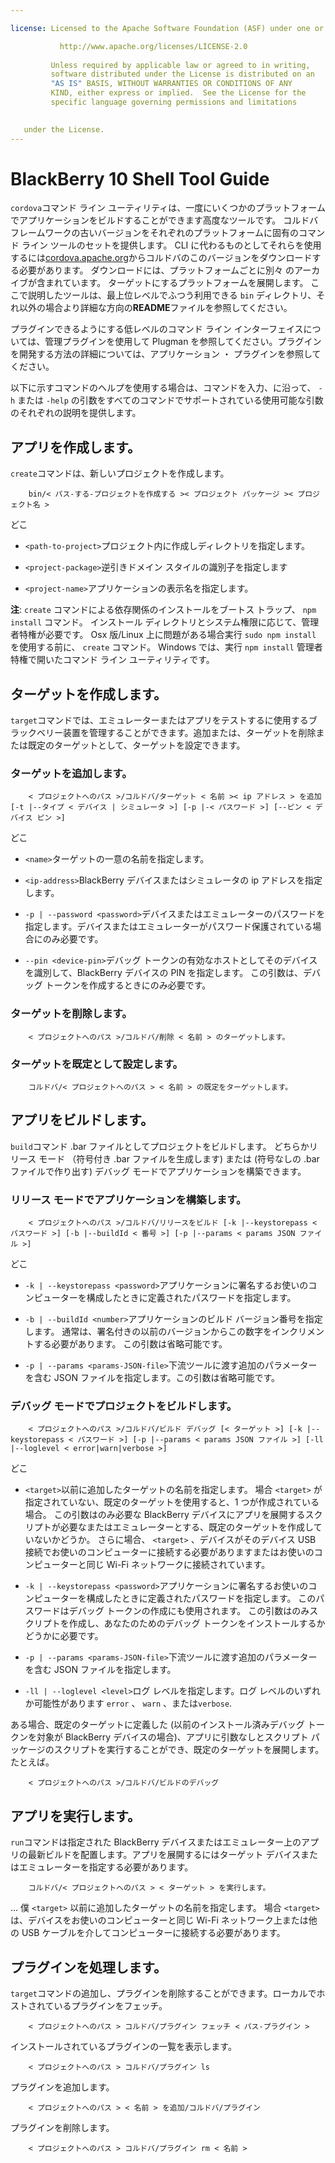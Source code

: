 ```yaml
---

license: Licensed to the Apache Software Foundation (ASF) under one or more contributor license agreements. See the NOTICE file distributed with this work for additional information regarding copyright ownership. The ASF licenses this file to you under the Apache License, Version 2.0 (the "License"); you may not use this file except in compliance with the License. You may obtain a copy of the License at

           http://www.apache.org/licenses/LICENSE-2.0
    
         Unless required by applicable law or agreed to in writing,
         software distributed under the License is distributed on an
         "AS IS" BASIS, WITHOUT WARRANTIES OR CONDITIONS OF ANY
         KIND, either express or implied.  See the License for the
         specific language governing permissions and limitations
    

   under the License.
---
```


# BlackBerry 10 Shell Tool Guide

`cordova`コマンド ライン ユーティリティは、一度にいくつかのプラットフォームでアプリケーションをビルドすることができます高度なツールです。 コルドバ フレームワークの古いバージョンをそれぞれのプラットフォームに固有のコマンド ライン ツールのセットを提供します。 CLI に代わるものとしてそれらを使用するには[cordova.apache.org][1]からコルドバのこのバージョンをダウンロードする必要があります。 ダウンロードには、プラットフォームごとに別々 のアーカイブが含まれています。 ターゲットにするプラットフォームを展開します。 ここで説明したツールは、最上位レベルでふつう利用できる `bin` ディレクトリ、それ以外の場合より詳細な方向の**README**ファイルを参照してください。

 [1]: http://cordova.apache.org

プラグインできるようにする低レベルのコマンド ライン インターフェイスについては、管理プラグインを使用して Plugman を参照してください。プラグインを開発する方法の詳細については、アプリケーション ・ プラグインを参照してください。

以下に示すコマンドのヘルプを使用する場合は、コマンドを入力、に沿って、 `-h` または `-help` の引数をすべてのコマンドでサポートされている使用可能な引数のそれぞれの説明を提供します。

## アプリを作成します。

`create`コマンドは、新しいプロジェクトを作成します。

        bin/< パス-する-プロジェクトを作成する >< プロジェクト パッケージ >< プロジェクト名 >
    

どこ

*   `<path-to-project>`プロジェクト内に作成しディレクトリを指定します。

*   `<project-package>`逆引きドメイン スタイルの識別子を指定します

*   `<project-name>`アプリケーションの表示名を指定します。

**注**: `create` コマンドによる依存関係のインストールをブートス トラップ、 `npm install` コマンド。 インストール ディレクトリとシステム権限に応じて、管理者特権が必要です。 Osx 版/Linux 上に問題がある場合実行 `sudo npm install` を使用する前に、 `create` コマンド。 Windows では、実行 `npm install` 管理者特権で開いたコマンド ライン ユーティリティです。

## ターゲットを作成します。

`target`コマンドでは、エミュレーターまたはアプリをテストするに使用するブラックベリー装置を管理することができます。追加または、ターゲットを削除または既定のターゲットとして、ターゲットを設定できます。

### ターゲットを追加します。

        < プロジェクトへのパス >/コルドバ/ターゲット < 名前 >< ip アドレス > を追加 [-t |--タイプ < デバイス | シミュレータ >] [-p |-< パスワード >] [--ピン < デバイス ピン >]
    

どこ

*   `<name>`ターゲットの一意の名前を指定します。

*   `<ip-address>`BlackBerry デバイスまたはシミュレータの ip アドレスを指定します。

*   `-p | --password <password>`デバイスまたはエミュレーターのパスワードを指定します。デバイスまたはエミュレーターがパスワード保護されている場合にのみ必要です。

*   `--pin <device-pin>`デバッグ トークンの有効なホストとしてそのデバイスを識別して、BlackBerry デバイスの PIN を指定します。 この引数は、デバッグ トークンを作成するときにのみ必要です。

### ターゲットを削除します。

        < プロジェクトへのパス >/コルドバ/削除 < 名前 > のターゲットします。
    

### ターゲットを既定として設定します。

        コルドバ/< プロジェクトへのパス > < 名前 > の既定をターゲットします。
    

## アプリをビルドします。

`build`コマンド .bar ファイルとしてプロジェクトをビルドします。 どちらかリリース モード （符号付き .bar ファイルを生成します) または (符号なしの .bar ファイルで作り出す) デバッグ モードでアプリケーションを構築できます。

### リリース モードでアプリケーションを構築します。

        < プロジェクトへのパス >/コルドバ/リリースをビルド [-k |--keystorepass < パスワード >] [-b |--buildId < 番号 >] [-p |--params < params JSON ファイル >]
    

どこ

*   `-k | --keystorepass <password>`アプリケーションに署名するお使いのコンピューターを構成したときに定義されたパスワードを指定します。

*   `-b | --buildId <number>`アプリケーションのビルド バージョン番号を指定します。 通常は、署名付きの以前のバージョンからこの数字をインクリメントする必要があります。 この引数は省略可能です。

*   `-p | --params <params-JSON-file>`下流ツールに渡す追加のパラメーターを含む JSON ファイルを指定します。この引数は省略可能です。

### デバッグ モードでプロジェクトをビルドします。

        < プロジェクトへのパス >/コルドバ/ビルド デバッグ [< ターゲット >] [-k |--keystorepass < パスワード >] [-p |--params < params JSON ファイル >] [-ll |--loglevel < error|warn|verbose >]
    

どこ

*   `<target>`以前に追加したターゲットの名前を指定します。 場合 `<target>` が指定されていない、既定のターゲットを使用すると、1 つが作成されている場合。 この引数はのみ必要な BlackBerry デバイスにアプリを展開するスクリプトが必要なまたはエミュレーターとする、既定のターゲットを作成していないかどうか。 さらに場合、 `<target>` 、デバイスがそのデバイス USB 接続でお使いのコンピューターに接続する必要がありますまたはお使いのコンピューターと同じ Wi-Fi ネットワークに接続されています。

*   `-k | --keystorepass <password>`アプリケーションに署名するお使いのコンピューターを構成したときに定義されたパスワードを指定します。 このパスワードはデバッグ トークンの作成にも使用されます。 この引数はのみスクリプトを作成し、あなたのためのデバッグ トークンをインストールするかどうかに必要です。

*   `-p | --params <params-JSON-file>`下流ツールに渡す追加のパラメーターを含む JSON ファイルを指定します。

*   `-ll | --loglevel <level>`ログ レベルを指定します。ログ レベルのいずれか可能性があります `error` 、 `warn` 、または`verbose`.

ある場合、既定のターゲットに定義した (以前のインストール済みデバッグ トークンを対象が BlackBerry デバイスの場合)、アプリに引数なしとスクリプト パッケージのスクリプトを実行することができ、既定のターゲットを展開します。 たとえば。

        < プロジェクトへのパス >/コルドバ/ビルドのデバッグ
    

## アプリを実行します。

`run`コマンドは指定された BlackBerry デバイスまたはエミュレーター上のアプリの最新ビルドを配置します。アプリを展開するにはターゲット デバイスまたはエミュレーターを指定する必要があります。

        コルドバ/< プロジェクトへのパス > < ターゲット > を実行します。
    

... 僕 `<target>` 以前に追加したターゲットの名前を指定します。 場合 `<target>` は、デバイスをお使いのコンピューターと同じ Wi-Fi ネットワーク上または他の USB ケーブルを介してコンピューターに接続する必要があります。

## プラグインを処理します。

`target`コマンドの追加し、プラグインを削除することができます。ローカルでホストされているプラグインをフェッチ。

        < プロジェクトへのパス > コルドバ/プラグイン フェッチ < パス-プラグイン >
    

インストールされているプラグインの一覧を表示します。

        < プロジェクトへのパス > コルドバ/プラグイン ls
    

プラグインを追加します。

        < プロジェクトへのパス > < 名前 > を追加/コルドバ/プラグイン
    

プラグインを削除します。

        < プロジェクトへのパス > コルドバ/プラグイン rm < 名前 >